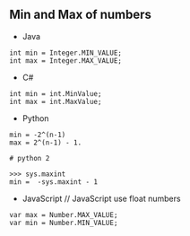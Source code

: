 


## Min and Max of numbers
- Java
```
int min = Integer.MIN_VALUE;
int max = Integer.MAX_VALUE;
```
- C#
```  
int min = int.MinValue;
int max = int.MaxValue;
```
- Python
```
min = -2^(n-1) 
max = 2^(n-1) - 1.

# python 2

>>> sys.maxint
min =  -sys.maxint - 1
```
- JavaScript
// JavaScript use float numbers
```
var max = Number.MAX_VALUE;
var min = Number.MIN_VALUE;

```